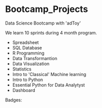 # Bootcamp_Projects

Data Science Bootcamp with 'adToy'

We learn 10 sprints during 4 month program.

- Spreadsheet
- SQL Database
- R Programming
- Data Transformantion
- Data Visualization
- Statistics
- Intro to 'Classical' Machine learning
- Intro to Python
- Essential Python for Data Analytyst
- Dashboard

Badges: 
